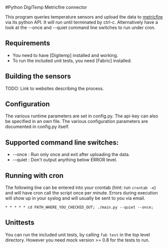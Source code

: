 #Python DigiTemp Metricfire connector

This program queries temperature sensors and upload the data to
[metricfire](http://metricfire.com) via its python API.  It will run until
terminated by ctrl-c. Alternatively have a look at the --once and --quiet
command line switches to run under cron.

## Requirements
 - You need to have [Digitemp] installed and working.
 - To run the included unit tests, you need [Fabric] installed.

## Building the sensors
TODO: Link to websites describing the process.

## Configuration
The various runtime parameters are set in config.py. The api-key can also be
specified in an own file. The various configuration parameters are documented
in config.py itself.

## Supported command line switches:
- --once      : Run only once and exit after uploading the data.
- --quiet     : Don't output anything below ERROR level.

## Running with cron

The following line can be entered into your crontab (hint: run `crontab -e`)
and will have cron call the script once per minute. Errors during execution
will show up in your syslog and will usually be sent to you via email.

    * * * * * cd PATH_WHERE_YOU_CHECKED_OUT; ./main.py --quiet --once;

## Unittests
You can run the included unit tests, by calling `fab test` in the top level
directory. However you need mock version >= 0.8 for the tests to run.
